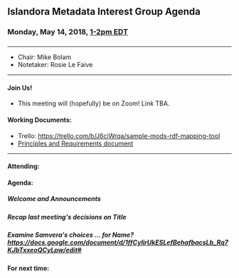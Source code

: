 ## Islandora Metadata Interest Group Agenda
### Monday, May 14, 2018, [1-2pm EDT](http://www.thetimezoneconverter.com/?t=1%20pm&tz=Toronto&)
### 
---
* Chair: Mike Bolam 
* Notetaker: Rosie Le Faive
---

#### Join Us!
* This meeting will (hopefully) be on Zoom! Link TBA.
  
#### Working Documents:
* Trello: https://trello.com/b/J6ciWrqa/sample-mods-rdf-mapping-tool
* [Principles and Requirements document](https://docs.google.com/document/d/19c58eqejuB3MhY-lS8o8QW0naM_R3GusD23aQ3dwusw/edit?usp=sharing)
---

#### Attending:

#### Agenda:
##### Welcome and Announcements
##### Recap last meeting's decisions on Title
##### Examine Samvera's choices ... for Name? https://docs.google.com/document/d/1ffCyIirUkESLefBehafbacsLb_Rq7KJbTxxeoQCyLpw/edit#


#### For next time:
 
